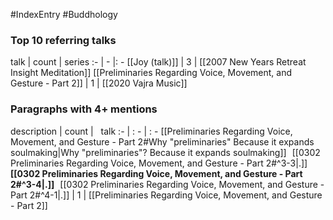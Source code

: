 #IndexEntry #Buddhology

### Top 10 referring talks
talk | count | series
:- | - |: -
[[Joy (talk)]] | 3 | [[2007 New Years Retreat Insight Meditation]]
[[Preliminaries Regarding Voice, Movement, and Gesture - Part 2]] | 1 | [[2020 Vajra Music]]

### Paragraphs with 4+ mentions
description | count | &nbsp;&nbsp;talk
:- | : - | : -
[[Preliminaries Regarding Voice, Movement, and Gesture - Part 2#Why "preliminaries" Because it expands soulmaking\|Why "preliminaries"? Because it expands soulmaking]] &nbsp;&nbsp;[[0302 Preliminaries Regarding Voice, Movement, and Gesture - Part 2#^3-3\|.]] &nbsp; **[[0302 Preliminaries Regarding Voice, Movement, and Gesture - Part 2#^3-4\|.]]** &nbsp; [[0302 Preliminaries Regarding Voice, Movement, and Gesture - Part 2#^4-1\|.]] | 1 | [[Preliminaries Regarding Voice, Movement, and Gesture - Part 2]]

